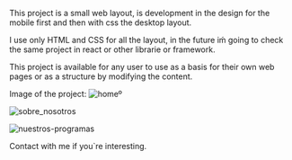 This project is a small web layout, is development in the design for the mobile first and then with css the desktop layout.

I use only HTML and CSS for all the layout, in the future iḿ going to check the same project in react or other librarie or framework.

This project is available for any user to use as a basis for their own web pages or as a structure by modifying the content.

Image of the project:
![homeº](https://user-images.githubusercontent.com/95927731/202547061-cb1f5f5c-aea6-4bee-8d51-f66be6c198ae.png)

![sobre_nosotros](https://user-images.githubusercontent.com/95927731/202547087-c606fa1d-5fa3-4120-8b2b-b3bc6dd66ce8.png)

![nuestros-programas](https://user-images.githubusercontent.com/95927731/202547109-a5095183-e3f2-4d9f-bc87-b4cad60930d0.png)

Contact with me if you`re interesting.

